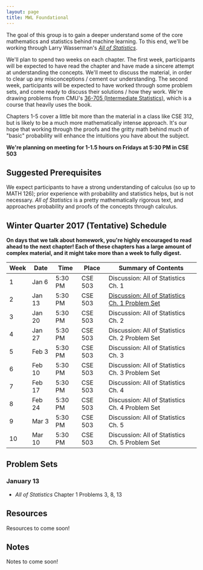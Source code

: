 ```yaml
---
layout: page
title: MWL Foundational
---
```


The goal of this group is to gain a deeper understand some of the core
mathematics and statistics behind machine learning. To this end, we'll be
working through Larry Wasserman's
[*All of Statistics*](http://www.stat.cmu.edu/~larry/all-of-statistics/).

We'll plan to spend two weeks on each chapter. The first week, participants will
be expected to have read the chapter and have made a sincere attempt at
understanding the concepts. We'll meet to discuss the material, in order to
clear up any misconceptions / cement our understanding. The second week,
participants will be expected to have worked through some problem sets, and come
ready to discuss their solutions / how they work. We're drawing problems from
CMU's
[36-705 (Intermediate Statistics)](http://www.stat.cmu.edu/~larry/=stat705/),
which is a course that heavily uses the book.

Chapters 1-5 cover a little bit more than the material in a class like CSE 312,
but is likely to be a much more mathematically intense approach. It's our hope
that working through the proofs and the gritty math behind much of "basic"
probability will enhance the intuitions you have about the subject.

**We're planning on meeting for 1-1.5 hours on Fridays at 5:30 PM in CSE 503**

## Suggested Prerequisites
We expect participants to have a strong understanding of calculus (so up to MATH
126); prior experience with probability and statistics helps, but is not
necessary. *All of Statistics* is a pretty mathematically rigorous text, and
approaches probability and proofs of the concepts through calculus.

## Winter Quarter 2017 (Tentative) Schedule
**On days that we talk about homework, you're highly encouraged to read ahead to the 
next chapter! Each of these chapters has a large amount of complex material, and it 
might take more than a week to fully digest.**

| Week | Date | Time | Place | Summary of Contents |
|------|------|------|-------|-----------------------------------------------------|
| 1 | Jan 6 | 5:30 PM | CSE 503 | Discussion: All of Statistics Ch. 1 |
| 2 | Jan 13 | 5:30 PM | CSE 503 | [Discussion: All of Statistics Ch. 1 Problem Set](#january-13) |
| 3 | Jan 20 | 5:30 PM | CSE 503 | Discussion: All of Statistics Ch. 2 |
| 4 | Jan 27 | 5:30 PM | CSE 503 | Discussion: All of Statistics Ch. 2 Problem Set|
| 5 | Feb 3 | 5:30 PM | CSE 503 | Discussion: All of Statistics Ch. 3 |
| 6 | Feb 10 | 5:30 PM | CSE 503 | Discussion: All of Statistics Ch. 3 Problem Set|
| 7 | Feb 17 | 5:30 PM | CSE 503 | Discussion: All of Statistics Ch. 4 |
| 8 | Feb 24 | 5:30 PM | CSE 503 | Discussion: All of Statistics Ch. 4 Problem Set |
| 9 | Mar 3 | 5:30 PM | CSE 503 | Discussion: All of Statistics Ch. 5 |
| 10 | Mar 10 | 5:30 PM | CSE 503 | Discussion: All of Statistics Ch. 5 Problem Set |

## Problem Sets
### January 13
  - *All of Statistics* Chapter 1 Problems 3, 8, 13

## Resources

Resources to come soon!

## Notes

Notes to come soon!
